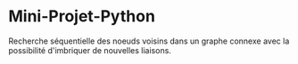 # Mini-Projet-Python
Recherche séquentielle des noeuds voisins dans un graphe connexe avec la possibilité d'imbriquer de nouvelles liaisons.

